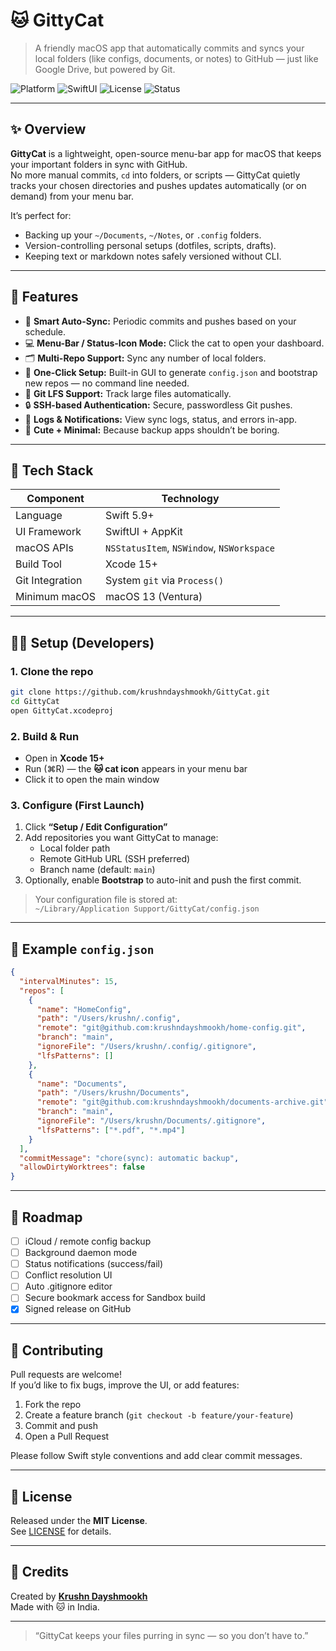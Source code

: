 # 🐱 GittyCat

> A friendly macOS app that automatically commits and syncs your local folders (like configs, documents, or notes) to GitHub — just like Google Drive, but powered by Git.

![Platform](https://img.shields.io/badge/platform-macOS-blue)
![SwiftUI](https://img.shields.io/badge/SwiftUI-%E2%9D%A4-red)
![License](https://img.shields.io/badge/license-MIT-green)
![Status](https://img.shields.io/badge/status-Beta-yellow)

---

## ✨ Overview

**GittyCat** is a lightweight, open-source menu-bar app for macOS that keeps your important folders in sync with GitHub.  
No more manual commits, `cd` into folders, or scripts — GittyCat quietly tracks your chosen directories and pushes updates automatically (or on demand) from your menu bar.

It’s perfect for:

- Backing up your `~/Documents`, `~/Notes`, or `.config` folders.
- Version-controlling personal setups (dotfiles, scripts, drafts).
- Keeping text or markdown notes safely versioned without CLI.

---

## 🚀 Features

- 🧠 **Smart Auto-Sync:** Periodic commits and pushes based on your schedule.  
- 💻 **Menu-Bar / Status-Icon Mode:** Click the cat to open your dashboard.  
- 🗂️ **Multi-Repo Support:** Sync any number of local folders.  
- 🧩 **One-Click Setup:** Built-in GUI to generate `config.json` and bootstrap new repos — no command line needed.  
- 🧱 **Git LFS Support:** Track large files automatically.  
- 🔒 **SSH-based Authentication:** Secure, passwordless Git pushes.  
- 🧾 **Logs & Notifications:** View sync logs, status, and errors in-app.  
- 🐾 **Cute + Minimal:** Because backup apps shouldn’t be boring.

---

## 🧰 Tech Stack

| Component | Technology |
|------------|-------------|
| Language | Swift 5.9+ |
| UI Framework | SwiftUI + AppKit |
| macOS APIs | `NSStatusItem`, `NSWindow`, `NSWorkspace` |
| Build Tool | Xcode 15+ |
| Git Integration | System `git` via `Process()` |
| Minimum macOS | macOS 13 (Ventura) |

---

## 🧑‍💻 Setup (Developers)

### 1. Clone the repo

```bash
git clone https://github.com/krushndayshmookh/GittyCat.git
cd GittyCat
open GittyCat.xcodeproj
```

### 2. Build & Run

- Open in **Xcode 15+**
- Run (⌘R) — the **🐱 cat icon** appears in your menu bar
- Click it to open the main window

### 3. Configure (First Launch)

1. Click **“Setup / Edit Configuration”**
2. Add repositories you want GittyCat to manage:
   - Local folder path  
   - Remote GitHub URL (SSH preferred)  
   - Branch name (default: `main`)
3. Optionally, enable **Bootstrap** to auto-init and push the first commit.

> Your configuration file is stored at:  
> `~/Library/Application Support/GittyCat/config.json`

---

## 🧩 Example `config.json`

```json
{
  "intervalMinutes": 15,
  "repos": [
    {
      "name": "HomeConfig",
      "path": "/Users/krushn/.config",
      "remote": "git@github.com:krushndayshmookh/home-config.git",
      "branch": "main",
      "ignoreFile": "/Users/krushn/.config/.gitignore",
      "lfsPatterns": []
    },
    {
      "name": "Documents",
      "path": "/Users/krushn/Documents",
      "remote": "git@github.com:krushndayshmookh/documents-archive.git",
      "branch": "main",
      "ignoreFile": "/Users/krushn/Documents/.gitignore",
      "lfsPatterns": ["*.pdf", "*.mp4"]
    }
  ],
  "commitMessage": "chore(sync): automatic backup",
  "allowDirtyWorktrees": false
}
```

---

## 🐾 Roadmap

- [ ] iCloud / remote config backup  
- [ ] Background daemon mode  
- [ ] Status notifications (success/fail)  
- [ ] Conflict resolution UI  
- [ ] Auto .gitignore editor  
- [ ] Secure bookmark access for Sandbox build  
- [x] Signed release on GitHub

---

## 🤝 Contributing

Pull requests are welcome!  
If you’d like to fix bugs, improve the UI, or add features:

1. Fork the repo  
2. Create a feature branch (`git checkout -b feature/your-feature`)  
3. Commit and push  
4. Open a Pull Request

Please follow Swift style conventions and add clear commit messages.

---

## 🐙 License

Released under the **MIT License**.  
See [LICENSE](LICENSE) for details.

---

## 💬 Credits

Created by [**Krushn Dayshmookh**](https://github.com/krushndayshmookh)  
Made with 🐱 in India.

---

> “GittyCat keeps your files purring in sync — so you don’t have to.”
